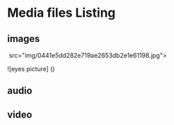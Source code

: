 # Media files Listing



## images

<img> src="img/0441e5dd282e719ae2653db2e1e61198.jpg"></img>

![eyes picture] ()

## audio


## video
